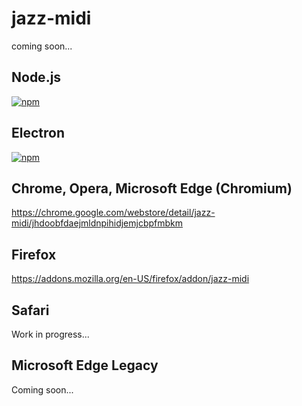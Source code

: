 # jazz-midi
coming soon...

## Node.js
[![npm](https://img.shields.io/npm/v/jazz-midi.svg)](https://www.npmjs.com/package/jazz-midi)

## Electron
[![npm](https://img.shields.io/npm/v/jazz-midi-electron.svg)](https://www.npmjs.com/package/jazz-midi-electron)

## Chrome, Opera, Microsoft Edge (Chromium)
https://chrome.google.com/webstore/detail/jazz-midi/jhdoobfdaejmldnpihidjemjcbpfmbkm

## Firefox
https://addons.mozilla.org/en-US/firefox/addon/jazz-midi

## Safari
Work in progress...

## Microsoft Edge Legacy
Coming soon...
